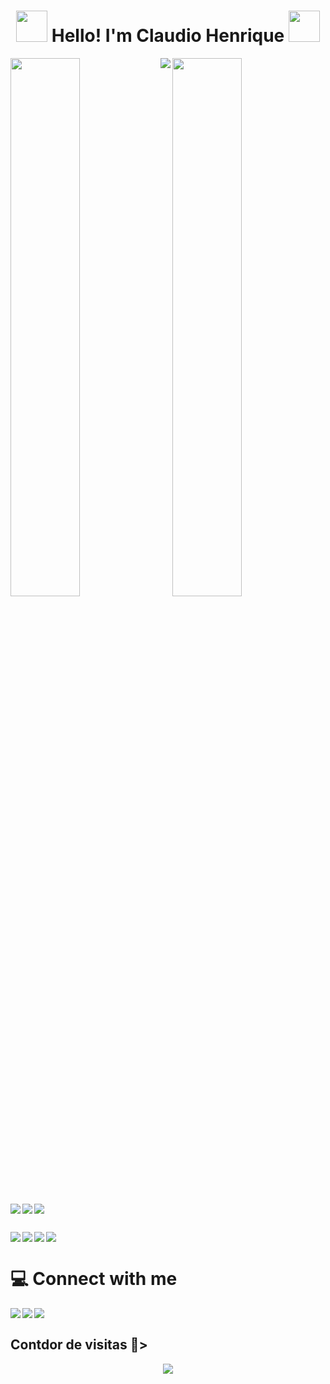 <h1 align="center">
  <img src="https://emojipedia-us.s3.amazonaws.com/source/microsoft-teams/337/waving-hand_medium-light-skin-tone_1f44b-1f3fc_1f3fc.png" width="50">
  Hello! I'm Claudio Henrique
  <img src="https://emojipedia-us.s3.amazonaws.com/source/microsoft-teams/337/technologist-light-skin-tone_1f9d1-1f3fb-200d-1f4bb.png" width="50">
</h1>

<img align="left" width="47%" src="https://github-readme-stats.vercel.app/api?username=simonelliclaudiohenrique&show_icons=true&theme=radical">

<img width="47%" src="https://github-readme-stats.vercel.app/api/top-langs/?username=simonelliclaudiohenrique&layout=compact&theme=radical">

<img align="left" src="https://img.shields.io/badge/javascript-%23323330.svg?style=for-the-badge&logo=javascript&logoColor=%23F7DF1E">

<img align="left" src="https://img.shields.io/badge/node.js-6DA55F?style=for-the-badge&logo=node.js&logoColor=white">

<img align="left" src="https://img.shields.io/badge/vuejs-%2335495e.svg?style=for-the-badge&logo=vuedotjs&logoColor=%234FC08D">

<img align="left" src="https://img.shields.io/badge/Vuetify-1867C0?style=for-the-badge&logo=vuetify&logoColor=AEDDFF">

<br /><p></p>

<img align="left" src="https://img.shields.io/badge/typescript-%23007ACC.svg?style=for-the-badge&logo=typescript&logoColor=white">

<img align="left" src="https://img.shields.io/badge/Sequelize-52B0E7?style=for-the-badge&logo=Sequelize&logoColor=white">

<img align="left" src="https://img.shields.io/badge/mysql-%2300f.svg?style=for-the-badge&logo=mysql&logoColor=white">

<img src="https://img.shields.io/badge/MariaDB-003545?style=for-the-badge&logo=mariadb&logoColor=white">

# 💻 Connect with me

<a href="https://www.linkedin.com/in/claudio-henrique-simonelli-570257207/"><img align="left" src="https://img.shields.io/badge/linkedin-%230077B5.svg?style=for-the-badge&logo=linkedin&logoColor=white"></a>

<a href="https://www.facebook.com/claudiohenrique.simonelli"><img  align="left" src="https://img.shields.io/badge/Facebook-%231877F2.svg?style=for-the-badge&logo=Facebook&logoColor=white"></a>

<a href="https://www.instagram.com/claudiohenriquesimonelli/"><img  align="left" src="https://img.shields.io/badge/Instagram-%23E4405F.svg?style=for-the-badge&logo=Instagram&logoColor=white"></a>

<br />


## Contdor de visitas 🔎> <br>
<p align="center">
   <img alingn="center" src="https://profile-counter.glitch.me/simonelliclaudiohenrique/count.svg" />
</p>

<!--
**simonelliclaudiohenrique/simonelliclaudiohenrique** is a ✨ _special_ ✨ repository because its `README.md` (this file) appears on your GitHub profile.

Here are some ideas to get you started:

- 🔭 I’m currently working on ...
- 🌱 I’m currently learning ...
- 👯 I’m looking to collaborate on ...
- 🤔 I’m looking for help with ...
- 💬 Ask me about ...
- 📫 How to reach me: ...
- 😄 Pronouns: ...
- ⚡ Fun fact: ...
-->
